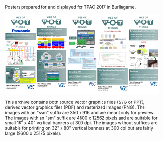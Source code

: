 Posters prepared for and displayed for TPAC 2017 in Burlingame.

<img alt="Proxies" src="Poster1_Proxy_ssm.png" width="20%"/><img alt="Architecture" src="Poster2_Architecture_ssm.png" width="20%"/><img alt="Scripting" src="Poster3_Scripting_ssm.png" width="20%"/><img alt="Semantics" src="Poster4_Semantics_ssm.png" width="20%"/><img alt="Synchronization" src="Poster5_Synchronization_ssm.png" width="20%"/>

This archive contains both source vector graphics files (SVG or PPT),
derived vector graphics files (PDF) and rasterized images (PNG).
The images with an "ssm" suffix are 350 x 916 and are meant only for
preview.
The images with an "sm" suffix are 4800 x 12562 pixels and are
suitable for small 16" x 40" vertical banners at 300 dpi.
The images without suffixes are
suitable for printing on 32" x 80" vertical banners at 300 dpi
but are fairly large (9600 x 25125 pixels).
